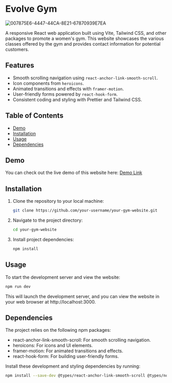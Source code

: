 # Evolve Gym

![007875E6-4447-44CA-8E21-67870939E7EA](https://github.com/hefamba/evolveGymProject/assets/81347556/28596cf0-3c79-4b5a-a9b8-506070f9fea0)

A responsive React web application built using Vite, Tailwind CSS, and other packages to promote a women's gym. This website showcases the various classes offered by the gym and provides contact information for potential customers.

## Features

- Smooth scrolling navigation using `react-anchor-link-smooth-scroll`.
- Icon components from `heroicons`.
- Animated transitions and effects with `framer-motion`.
- User-friendly forms powered by `react-hook-form`.
- Consistent coding and styling with Prettier and Tailwind CSS.

## Table of Contents

- [Demo](#demo)
- [Installation](#installation)
- [Usage](#usage)
- [Dependencies](#dependencies)

## Demo

You can check out the live demo of this website here: [Demo Link]([insert-link-to-demo](https://evolvewomensgym.netlify.app/))

## Installation

1. Clone the repository to your local machine:

   ```bash
   git clone https://github.com/your-username/your-gym-website.git
2. Navigate to the project directory:
   ```bash
   cd your-gym-website
   ```
3. Install project dependencies:
   ```bash
   npm install
   ```
## Usage

To start the development server and view the website:
```bash
npm run dev
```
This will launch the development server, and you can view the website in your web browser at http://localhost:3000.

## Dependencies
The project relies on the following npm packages:

- react-anchor-link-smooth-scroll: For smooth scrolling navigation.
- heroicons: For icons and UI elements.
- framer-motion: For animated transitions and effects.
- react-hook-form: For building user-friendly forms.

Install these development and styling dependencies by running:

```bash
npm install --save-dev @types/react-anchor-link-smooth-scroll @types/node tailwindcss prettier
```


